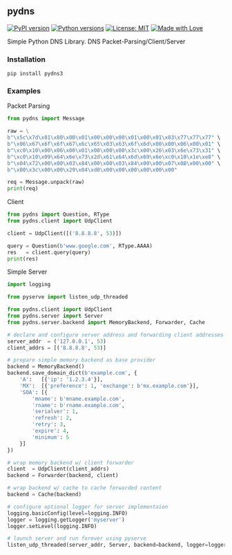 pydns
------

[![PyPI version](https://img.shields.io/pypi/v/pystructs3?style=for-the-badge)](https://pypi.org/project/pydns3/)
[![Python versions](https://img.shields.io/pypi/pyversions/pystructs3?style=for-the-badge)](https://pypi.org/project/pydns3/)
[![License: MIT](https://img.shields.io/badge/License-MIT-yellow.svg?style=for-the-badge)](https://github.com/imgurbot12/pydns/blob/master/LICENSE)
[![Made with Love](https://img.shields.io/badge/built%20with-%E2%99%A5-orange?style=for-the-badge)](https://github.com/imgurbot12/dns)

Simple Python DNS Library. DNS Packet-Parsing/Client/Server

### Installation

```
pip install pydns3
```

### Examples

Packet Parsing

```python
from pydns import Message

raw = \
b"\x5c\x7d\x81\x80\x00\x01\x00\x00\x00\x01\x00\x01\x03\x77\x77\x77" \
b"\x06\x67\x6f\x6f\x67\x6c\x65\x03\x63\x6f\x6d\x00\x00\x06\x00\x01" \
b"\xc0\x10\x00\x06\x00\x01\x00\x00\x00\x3c\x00\x26\x03\x6e\x73\x31" \
b"\xc0\x10\x09\x64\x6e\x73\x2d\x61\x64\x6d\x69\x6e\xc0\x10\x1e\xe8" \
b"\x04\x72\x00\x00\x03\x84\x00\x00\x03\x84\x00\x00\x07\x08\x00\x00" \
b"\x00\x3c\x00\x00\x29\x04\xd0\x00\x00\x00\x00\x00\x00"

req = Message.unpack(raw)
print(req)
```

Client

```python
from pydns import Question, RType
from pydns.client import UdpClient

client = UdpClient([('8.8.8.8', 53)])

query = Question(b'www.google.com', RType.AAAA)
res   = client.query(query)
print(res)
```

Simple Server

```python
import logging

from pyserve import listen_udp_threaded

from pydns.client import UdpClient
from pydns.server import Server
from pydns.server.backend import MemoryBackend, Forwarder, Cache

# declare and configure server address and forwarding client addresses
server_addr  = ('127.0.0.1', 53)
client_addrs = [('8.8.8.8', 53)]

# prepare simple memory backend as base provider
backend = MemoryBackend()
backend.save_domain_dict(b'example.com', {
    'A':   [{'ip': '1.2.3.4'}],
    'MX':  [{'preference': 1, 'exchange': b'mx.example.com'}],
    'SOA': [{
        'mname': b'mname.example.com',
        'rname': b'rname.example.com',
        'serialver': 1,
        'refresh': 2,
        'retry': 3,
        'expire': 4,
        'minimum': 5
    }]
})

# wrap memory backend w/ client forwarder
client  = UdpClient(client_addrs)
backend = Forwarder(backend, client)

# wrap backend w/ cache to cache forwarded content
backend = Cache(backend)

# configure optional logger for server implementaion
logging.basicConfig(level=logging.INFO)
logger = logging.getLogger('myserver')
logger.setLevel(logging.INFO)

# launch server and run forever using pyserve
listen_udp_threaded(server_addr, Server, backend=backend, logger=logger)
```
